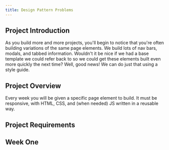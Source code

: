 ```yaml
---
title: Design Pattern Problems
---
```


## Project Introduction

As you build more and more projects, you'll begin to notice that you're often building variations of the same page elements. We build lots of nav bars, modals, and tabbed information. Wouldn't it be nice if we had a base template we could refer back to so we could get these elements built even more quickly the next time? Well, good news! We can do just that using a style guide.

## Project Overview

Every week you will be given a specific page element to build. It must be responsive, with HTML, CSS, and (when needed) JS written in a reusable way.

## Project Requirements

## Week One
